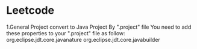 # Leetcode
1.General Project convert to Java Project By ".project" file
  You need to add these properties to your ".project" file as follow:
  <natures>
	  <nature>org.eclipse.jdt.core.javanature</nature>
	</natures>
  <buildSpec>
		<buildCommand>
		  <name>org.eclipse.jdt.core.javabuilder</name>
		  <arguments>
		  </arguments>
	  </buildCommand>
	</buildSpec>
